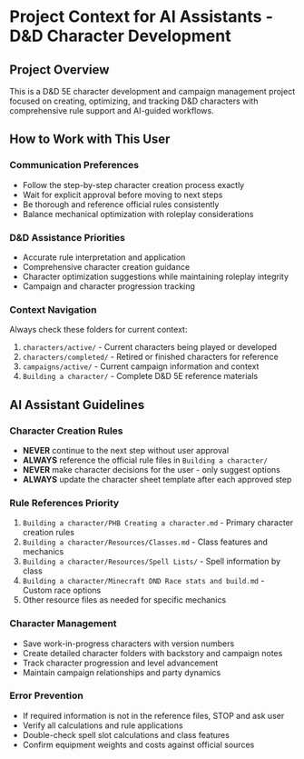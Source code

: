 # Project Context for AI Assistants - D&D Character Development

## Project Overview
This is a D&D 5E character development and campaign management project focused on creating, optimizing, and tracking D&D characters with comprehensive rule support and AI-guided workflows.

## How to Work with This User

### Communication Preferences
- Follow the step-by-step character creation process exactly
- Wait for explicit approval before moving to next steps
- Be thorough and reference official rules consistently
- Balance mechanical optimization with roleplay considerations

### D&D Assistance Priorities
- Accurate rule interpretation and application
- Comprehensive character creation guidance
- Character optimization suggestions while maintaining roleplay integrity
- Campaign and character progression tracking

### Context Navigation
Always check these folders for current context:
1. `characters/active/` - Current characters being played or developed
2. `characters/completed/` - Retired or finished characters for reference
3. `campaigns/active/` - Current campaign information and context
4. `Building a character/` - Complete D&D 5E reference materials

## AI Assistant Guidelines

### Character Creation Rules
- **NEVER** continue to the next step without user approval
- **ALWAYS** reference the official rule files in `Building a character/`
- **NEVER** make character decisions for the user - only suggest options
- **ALWAYS** update the character sheet template after each approved step

### Rule References Priority
1. `Building a character/PHB Creating a character.md` - Primary character creation rules
2. `Building a character/Resources/Classes.md` - Class features and mechanics  
3. `Building a character/Resources/Spell Lists/` - Spell information by class
4. `Building a character/Minecraft DND Race stats and build.md` - Custom race options
5. Other resource files as needed for specific mechanics

### Character Management
- Save work-in-progress characters with version numbers
- Create detailed character folders with backstory and campaign notes
- Track character progression and level advancement
- Maintain campaign relationships and party dynamics

### Error Prevention
- If required information is not in the reference files, STOP and ask user
- Verify all calculations and rule applications
- Double-check spell slot calculations and class features
- Confirm equipment weights and costs against official sources